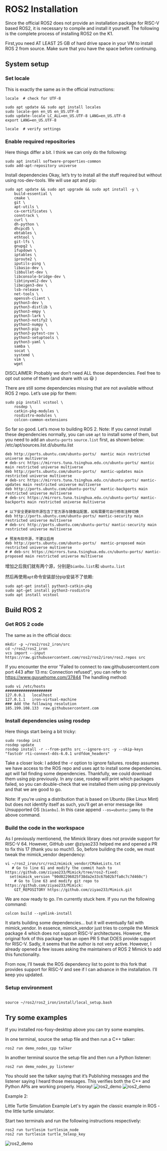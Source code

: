 # ROS2 Installation

Since the official ROS2 does not provide an installation package for RISC-V based ROS2, it is necessary to compile and install it yourself. The following is the complete process of installing ROS2 on the K1.

 First,you need AT LEAST 25 GB of hard drive space in your VM to install ROS 2 from source. Make sure that you have the space before continuing.
## System setup
### Set locale
This is exactly the same as in the official instructions:
~~~
locale  # check for UTF-8

sudo apt update && sudo apt install locales
sudo locale-gen en_US en_US.UTF-8
sudo update-locale LC_ALL=en_US.UTF-8 LANG=en_US.UTF-8
export LANG=en_US.UTF-8

locale  # verify settings
~~~
### Enable required repositories
Here things differ a bit. I think we can only do the following:

~~~
sudo apt install software-properties-common
sudo add-apt-repository universe

~~~
Install dependencies
Okay, let’s try to install all the stuff required but without using ros-dev-tools. We will use apt and pip:
~~~
sudo apt update && sudo apt upgrade && sudo apt install -y \
    build-essential \
    cmake \
    git \
    apt-utils \
    ca-certificates \
    conntrack \
    curl \
    dh-python \
    dhcpcd5 \
    ebtables \
    ethtool \
    git-lfs \
    gnupg2 \
    ifupdown \
    iptables \
    iproute2 \
    iputils-ping \
    libasio-dev \
    libbullet-dev \
    libconsole-bridge-dev \
    libtinyxml2-dev \
    libeigen3-dev \
    lsb-release \
    net-tools \
    openssh-client \
    python3-dev \
    python3-distlib \
    python3-empy \
    python3-lark \
    python3-notify2 \
    python3-numpy \
    python3-pip \
    python3-pytest-cov \
    python3-setuptools \
    python3-yaml \
    samba \
    socat \
    systemd \
    vim \
    wget 
~~~
DISCLAIMER: Probably we don’t need ALL those dependencies. Feel free to opt out some of them (and share with us :smiley: )

There are still some dependencies missing that are not available without ROS 2 repo. Let’s use pip for them:
~~~
sudo pip install vcstool \
    rosdep \
    catkin-pkg-modules \
    rosdistro-modules \
    colcon-common-extensions
~~~
So far so good. Let’s move to building ROS 2.
Note:
If you cannot install these dependencies normally, you can use `apt` to install some of them, but you need to add an `ubuntu-ports` `source.list` first, as shown below:
/etc/apt/sources.list.d/ubuntu.list
~~~
deb http://ports.ubuntu.com/ubuntu-ports/  mantic main restricted universe multiverse
# deb-src https://mirrors.tuna.tsinghua.edu.cn/ubuntu-ports/ mantic main restricted universe multiverse
deb http://ports.ubuntu.com/ubuntu-ports/  mantic-updates main restricted universe multiverse
# deb-src https://mirrors.tuna.tsinghua.edu.cn/ubuntu-ports/ mantic-updates main restricted universe multiverse
deb http://ports.ubuntu.com/ubuntu-ports/  mantic-backports main restricted universe multiverse
# deb-src https://mirrors.tuna.tsinghua.edu.cn/ubuntu-ports/ mantic-backports main restricted universe multiverse

# 以下安全更新软件源包含了官方源与镜像站配置，如有需要可自行修改注释切换
deb http://ports.ubuntu.com/ubuntu-ports/ mantic-security main restricted universe multiverse
# deb-src http://ports.ubuntu.com/ubuntu-ports/ mantic-security main restricted universe multiverse

# 预发布软件源，不建议启用
deb http://ports.ubuntu.com/ubuntu-ports/  mantic-proposed main restricted universe multiverse
# # deb-src https://mirrors.tuna.tsinghua.edu.cn/ubuntu-ports/ mantic-proposed main restricted universe multiverse

~~~
增加之后我们就有两个源，分别是`bianbu.list`和 `ubuntu.list`

然后再使用`apt`命令安装部分pip安装不了依赖:
~~~
sudo apt-get install python3-catkin-pkg
sudo apt-get install python3-rosdistro
sudo apt install vcstool 
~~~

## Build ROS 2
### Get ROS 2 code
The same as in the official docs:

~~~
mkdir -p ~/ros2/ros2_iron/src
cd ~/ros2/ros2_iron
vcs import --input https://raw.githubusercontent.com/ros2/ros2/iron/ros2.repos src
~~~

If you encounter the error "Failed to connect to raw.githubusercontent.com port 443 after 13 ms: Connection refused",
you can refer to https://www.guyuehome.com/37844
The handling method:
~~~
sudo vi /etc/hosts
#####################
127.0.0.1	localhost
127.0.1.1	iron-virtual-machine
### Add the following resolution
185.199.108.133  raw.githubusercontent.com
~~~

### Install dependencies using rosdep
Here things start being a bit tricky:
~~~
sudo rosdep init
rosdep update
rosdep install -r --from-paths src --ignore-src -y --skip-keys "fastcdr rti-connext-dds-6.0.1 urdfdom_headers"
~~~
Take a closer look: I added the -r option to ignore failures. rosdep assumes we have access to the ROS repo and uses apt to install some dependencies. apt will fail finding some dependencies. Thankfully, we could download them using pip previously. In any case, rosdep will print which packages failed, so you can double-check that we installed them using pip previously and that we are good to go.

Note: If you’re using a distribution that is based on Ubuntu (like Linux Mint) but does not identify itself as such, you’ll get an error message like Unsupported OS `[bianbu]`. In this case append `--os=ubuntu:jammy` to the above command.

### Build the code in the workspace
As I previously mentionend, the Mimick library does not provide support for RISC-V 64. However, GitHub user @ziyao233 helped me and opened a PR to fix this 17 (thank you so much!). So, before building the code, we must tweak the mimick_vendor dependency:
~~~
vi ~/ros2_iron/src/ros2/mimick_vendor/CMakeLists.txt
   # Go to line 61 and modify the commit hash to https://github.com/ziyao233/Mimick/tree/ros2-fixed:
  set(mimick_version "90d02296025f38da2e33c67b02b7fa0c7c7d460c")
    # Go to line 63 and modify git repo to https://github.com/ziyao233/Mimick:
    GIT_REPOSITORY https://github.com/ziyao233/Mimick.git
~~~
We are now ready to go.
I’m currently stuck here. If you run the following command:
~~~
colcon build --symlink-install
~~~
It starts building some dependencies… but it will eventually fail with mimick_vendor. In essence, mimick_vendor just tries to compile the Mimick package 4 which does not support RISC-V architectures. However, the original fork of this package has an open PR 5 that DOES provide support for RISC-V. Sadly, it seems that the author is not very active. However, I already opened a few issues asking the maintainers of ROS 2 Mimick to add this functionality.

From now, I’ll tweak the ROS dependency list to point to this fork that provides support for RISC-V and see if I can advance in the installation. I’ll keep you updated.
### Setup environment
~~~

source ~/ros2/ros2_iron/install/local_setup.bash
~~~

## Try some examples
If you installed ros-foxy-desktop above you can try some examples.

In one terminal, source the setup file and then run a C++ talker:
~~~
ros2 run demo_nodes_cpp talker
~~~
In another terminal source the setup file and then run a Python listener:

~~~
ros2 run demo_nodes_py listener
~~~
You should see the talker saying that it’s Publishing messages and the listener saying I heard those messages. This verifies both the C++ and Python APIs are working properly. Hooray!
![ros2_demo](./img/ros1.png)
![ros2_demo](./img/ros2.png)


Example 2:

Little Turtle Simulation Example
Let's try again the classic example in ROS - the little turtle simulator.

Start two terminals and run the following instructions respectively:
~~~
ros2 run turtlesim turtlesim_node
ros2 run turtlesim turtle_teleop_key
~~~
![ros2_demo](./img/ros3.png)
